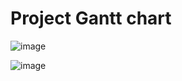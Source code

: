 # Project Gantt chart

![image](https://user-images.githubusercontent.com/43020059/59009599-db721400-87f3-11e9-8855-e22399157b77.png)

![image](https://user-images.githubusercontent.com/43020059/59009623-ef1d7a80-87f3-11e9-9379-f6322197e868.png)
